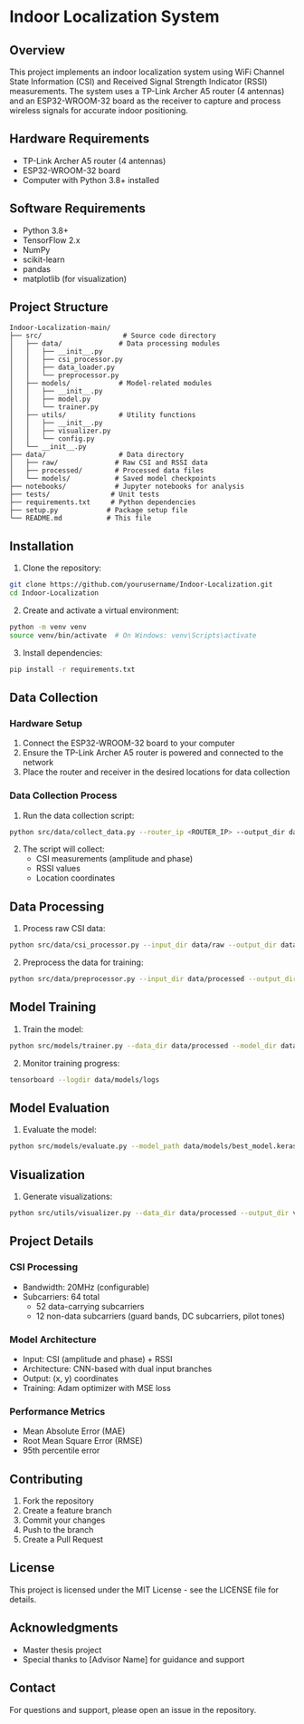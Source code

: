 # Indoor Localization System

## Overview
This project implements an indoor localization system using WiFi Channel State Information (CSI) and Received Signal Strength Indicator (RSSI) measurements. The system uses a TP-Link Archer A5 router (4 antennas) and an ESP32-WROOM-32 board as the receiver to capture and process wireless signals for accurate indoor positioning.

## Hardware Requirements
- TP-Link Archer A5 router (4 antennas)
- ESP32-WROOM-32 board
- Computer with Python 3.8+ installed

## Software Requirements
- Python 3.8+
- TensorFlow 2.x
- NumPy
- scikit-learn
- pandas
- matplotlib (for visualization)

## Project Structure
```
Indoor-Localization-main/
├── src/                    # Source code directory
│   ├── data/              # Data processing modules
│   │   ├── __init__.py
│   │   ├── csi_processor.py
│   │   ├── data_loader.py
│   │   └── preprocessor.py
│   ├── models/            # Model-related modules
│   │   ├── __init__.py
│   │   ├── model.py
│   │   └── trainer.py
│   ├── utils/             # Utility functions
│   │   ├── __init__.py
│   │   ├── visualizer.py
│   │   └── config.py
│   └── __init__.py
├── data/                  # Data directory
│   ├── raw/              # Raw CSI and RSSI data
│   ├── processed/        # Processed data files
│   └── models/           # Saved model checkpoints
├── notebooks/            # Jupyter notebooks for analysis
├── tests/               # Unit tests
├── requirements.txt     # Python dependencies
├── setup.py            # Package setup file
└── README.md           # This file
```

## Installation

1. Clone the repository:
```bash
git clone https://github.com/yourusername/Indoor-Localization.git
cd Indoor-Localization
```

2. Create and activate a virtual environment:
```bash
python -m venv venv
source venv/bin/activate  # On Windows: venv\Scripts\activate
```

3. Install dependencies:
```bash
pip install -r requirements.txt
```

## Data Collection

### Hardware Setup
1. Connect the ESP32-WROOM-32 board to your computer
2. Ensure the TP-Link Archer A5 router is powered and connected to the network
3. Place the router and receiver in the desired locations for data collection

### Data Collection Process
1. Run the data collection script:
```bash
python src/data/collect_data.py --router_ip <ROUTER_IP> --output_dir data/raw
```

2. The script will collect:
   - CSI measurements (amplitude and phase)
   - RSSI values
   - Location coordinates

## Data Processing

1. Process raw CSI data:
```bash
python src/data/csi_processor.py --input_dir data/raw --output_dir data/processed
```

2. Preprocess the data for training:
```bash
python src/data/preprocessor.py --input_dir data/processed --output_dir data/processed
```

## Model Training

1. Train the model:
```bash
python src/models/trainer.py --data_dir data/processed --model_dir data/models
```

2. Monitor training progress:
```bash
tensorboard --logdir data/models/logs
```

## Model Evaluation

1. Evaluate the model:
```bash
python src/models/evaluate.py --model_path data/models/best_model.keras --test_data data/processed/test_data.npy
```

## Visualization

1. Generate visualizations:
```bash
python src/utils/visualizer.py --data_dir data/processed --output_dir visualizations
```

## Project Details

### CSI Processing
- Bandwidth: 20MHz (configurable)
- Subcarriers: 64 total
  - 52 data-carrying subcarriers
  - 12 non-data subcarriers (guard bands, DC subcarriers, pilot tones)

### Model Architecture
- Input: CSI (amplitude and phase) + RSSI
- Architecture: CNN-based with dual input branches
- Output: (x, y) coordinates
- Training: Adam optimizer with MSE loss

### Performance Metrics
- Mean Absolute Error (MAE)
- Root Mean Square Error (RMSE)
- 95th percentile error

## Contributing
1. Fork the repository
2. Create a feature branch
3. Commit your changes
4. Push to the branch
5. Create a Pull Request

## License
This project is licensed under the MIT License - see the LICENSE file for details.

## Acknowledgments
- Master thesis project
- Special thanks to [Advisor Name] for guidance and support

## Contact
For questions and support, please open an issue in the repository.
